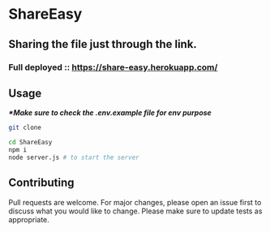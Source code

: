 # ShareEasy
## Sharing the file just through the link.
### Full deployed :: https://share-easy.herokuapp.com/

## Usage
**_\*Make sure to check the .env.example file for env purpose_**

```bash
git clone

cd ShareEasy
npm i
node server.js # to start the server
```
## Contributing
Pull requests are welcome. For major changes, please open an issue first to discuss what you would like to change.
Please make sure to update tests as appropriate.

